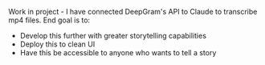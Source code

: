Work in project - I have connected DeepGram's API to Claude to transcribe mp4 files. End goal is to:

- Develop this further with greater storytelling capabilities
- Deploy this to clean UI
- Have this be accessible to anyone who wants to tell a story
